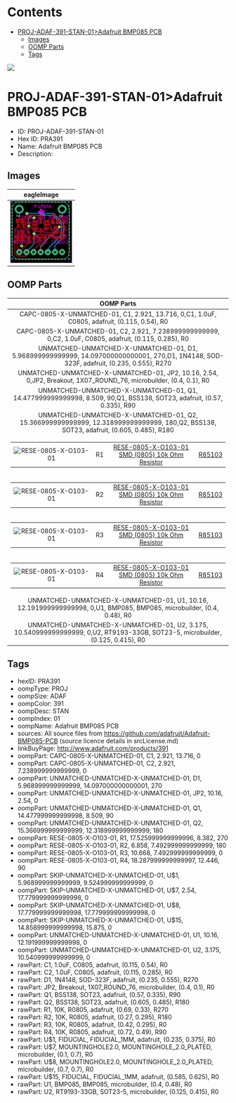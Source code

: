 



Contents
========

* [PROJ-ADAF-391-STAN-01>Adafruit BMP085 PCB](#proj-adaf-391-stan-01adafruit-bmp085-pcb)
	* [Images](#images)
	* [OOMP Parts](#oomp-parts)
	* [Tags](#tags)
  
![][im]
# PROJ-ADAF-391-STAN-01>Adafruit BMP085 PCB

- ID: PROJ-ADAF-391-STAN-01
- Hex ID: PRA391
- Name: Adafruit BMP085 PCB
- Description: 

## Images
  
  

|eagleImage|
| :---: |
|[![eagleImage](eagleImage_140.png)](eagleImage_600.png)|

## OOMP Parts
  

|OOMP Parts|
| :---: |
|CAPC-0805-X-UNMATCHED-01, C1, 2.921, 13.716, 0,C1, 1.0uF, C0805, adafruit, (0.115, 0.54), R0|
|CAPC-0805-X-UNMATCHED-01, C2, 2.921, 7.238999999999999, 0,C2, 1.0uF, C0805, adafruit, (0.115, 0.285), R0|
|UNMATCHED-UNMATCHED-X-UNMATCHED-01, D1, 5.968999999999999, 14.097000000000001, 270,D1, 1N4148, SOD-323F, adafruit, (0.235, 0.555), R270|
|UNMATCHED-UNMATCHED-X-UNMATCHED-01, JP2, 10.16, 2.54, 0,JP2, Breakout, 1X07_ROUND_76, microbuilder, (0.4, 0.1), R0|
|UNMATCHED-UNMATCHED-X-UNMATCHED-01, Q1, 14.477999999999998, 8.509, 90,Q1, BSS138, SOT23, adafruit, (0.57, 0.335), R90|
|UNMATCHED-UNMATCHED-X-UNMATCHED-01, Q2, 15.366999999999999, 12.318999999999999, 180,Q2, BSS138, SOT23, adafruit, (0.605, 0.485), R180|
|<table><tr><td>![RESE-0805-X-O103-01](https://raw.githubusercontent.com/oomlout/oomlout_OOMP_parts/main/RESE-0805-X-O103-01/image_140.jpg)</td><td> R1</td><td>[RESE-0805-X-O103-01<br>SMD (0805) 10k Ohm Resistor](https://github.com/oomlout/oomlout_OOMP_parts/tree/main/RESE-0805-X-O103-01/)</td><td>[R85103](https://github.com/oomlout/oomlout_OOMP_parts/tree/main/RESE-0805-X-O103-01/)</td></tr></table>|
|<table><tr><td>![RESE-0805-X-O103-01](https://raw.githubusercontent.com/oomlout/oomlout_OOMP_parts/main/RESE-0805-X-O103-01/image_140.jpg)</td><td> R2</td><td>[RESE-0805-X-O103-01<br>SMD (0805) 10k Ohm Resistor](https://github.com/oomlout/oomlout_OOMP_parts/tree/main/RESE-0805-X-O103-01/)</td><td>[R85103](https://github.com/oomlout/oomlout_OOMP_parts/tree/main/RESE-0805-X-O103-01/)</td></tr></table>|
|<table><tr><td>![RESE-0805-X-O103-01](https://raw.githubusercontent.com/oomlout/oomlout_OOMP_parts/main/RESE-0805-X-O103-01/image_140.jpg)</td><td> R3</td><td>[RESE-0805-X-O103-01<br>SMD (0805) 10k Ohm Resistor](https://github.com/oomlout/oomlout_OOMP_parts/tree/main/RESE-0805-X-O103-01/)</td><td>[R85103](https://github.com/oomlout/oomlout_OOMP_parts/tree/main/RESE-0805-X-O103-01/)</td></tr></table>|
|<table><tr><td>![RESE-0805-X-O103-01](https://raw.githubusercontent.com/oomlout/oomlout_OOMP_parts/main/RESE-0805-X-O103-01/image_140.jpg)</td><td> R4</td><td>[RESE-0805-X-O103-01<br>SMD (0805) 10k Ohm Resistor](https://github.com/oomlout/oomlout_OOMP_parts/tree/main/RESE-0805-X-O103-01/)</td><td>[R85103](https://github.com/oomlout/oomlout_OOMP_parts/tree/main/RESE-0805-X-O103-01/)</td></tr></table>|
|UNMATCHED-UNMATCHED-X-UNMATCHED-01, U1, 10.16, 12.191999999999998, 0,U1, BMP085, BMP085, microbuilder, (0.4, 0.48), R0|
|UNMATCHED-UNMATCHED-X-UNMATCHED-01, U2, 3.175, 10.540999999999999, 0,U2, RT9193-33GB, SOT23-5, microbuilder, (0.125, 0.415), R0|

## Tags

- hexID: PRA391
- oompType: PROJ
- oompSize: ADAF
- oompColor: 391
- oompDesc: STAN
- oompIndex: 01
- oompName: Adafruit BMP085 PCB
- sources: All source files from https://github.com/adafruit/Adafruit-BMP085-PCB (source licence details in srcLicense.md)
- linkBuyPage: http://www.adafruit.com/products/391
- oompPart: CAPC-0805-X-UNMATCHED-01, C1, 2.921, 13.716, 0
- oompPart: CAPC-0805-X-UNMATCHED-01, C2, 2.921, 7.238999999999999, 0
- oompPart: UNMATCHED-UNMATCHED-X-UNMATCHED-01, D1, 5.968999999999999, 14.097000000000001, 270
- oompPart: UNMATCHED-UNMATCHED-X-UNMATCHED-01, JP2, 10.16, 2.54, 0
- oompPart: UNMATCHED-UNMATCHED-X-UNMATCHED-01, Q1, 14.477999999999998, 8.509, 90
- oompPart: UNMATCHED-UNMATCHED-X-UNMATCHED-01, Q2, 15.366999999999999, 12.318999999999999, 180
- oompPart: RESE-0805-X-O103-01, R1, 17.525999999999996, 8.382, 270
- oompPart: RESE-0805-X-O103-01, R2, 6.858, 7.492999999999999, 180
- oompPart: RESE-0805-X-O103-01, R3, 10.668, 7.492999999999999, 0
- oompPart: RESE-0805-X-O103-01, R4, 18.287999999999997, 12.446, 90
- oompPart: SKIP-UNMATCHED-X-UNMATCHED-01, U$1, 5.968999999999999, 9.524999999999999, 0
- oompPart: SKIP-UNMATCHED-X-UNMATCHED-01, U$7, 2.54, 17.779999999999998, 0
- oompPart: SKIP-UNMATCHED-X-UNMATCHED-01, U$8, 17.779999999999998, 17.779999999999998, 0
- oompPart: SKIP-UNMATCHED-X-UNMATCHED-01, U$15, 14.858999999999998, 15.875, 0
- oompPart: UNMATCHED-UNMATCHED-X-UNMATCHED-01, U1, 10.16, 12.191999999999998, 0
- oompPart: UNMATCHED-UNMATCHED-X-UNMATCHED-01, U2, 3.175, 10.540999999999999, 0
- rawPart: C1, 1.0uF, C0805, adafruit, (0.115, 0.54), R0
- rawPart: C2, 1.0uF, C0805, adafruit, (0.115, 0.285), R0
- rawPart: D1, 1N4148, SOD-323F, adafruit, (0.235, 0.555), R270
- rawPart: JP2, Breakout, 1X07_ROUND_76, microbuilder, (0.4, 0.1), R0
- rawPart: Q1, BSS138, SOT23, adafruit, (0.57, 0.335), R90
- rawPart: Q2, BSS138, SOT23, adafruit, (0.605, 0.485), R180
- rawPart: R1, 10K, R0805, adafruit, (0.69, 0.33), R270
- rawPart: R2, 10K, R0805, adafruit, (0.27, 0.295), R180
- rawPart: R3, 10K, R0805, adafruit, (0.42, 0.295), R0
- rawPart: R4, 10K, R0805, adafruit, (0.72, 0.49), R90
- rawPart: U$1, FIDUCIAL, FIDUCIAL_1MM, adafruit, (0.235, 0.375), R0
- rawPart: U$7, MOUNTINGHOLE2.0, MOUNTINGHOLE_2.0_PLATED, microbuilder, (0.1, 0.7), R0
- rawPart: U$8, MOUNTINGHOLE2.0, MOUNTINGHOLE_2.0_PLATED, microbuilder, (0.7, 0.7), R0
- rawPart: U$15, FIDUCIAL, FIDUCIAL_1MM, adafruit, (0.585, 0.625), R0
- rawPart: U1, BMP085, BMP085, microbuilder, (0.4, 0.48), R0
- rawPart: U2, RT9193-33GB, SOT23-5, microbuilder, (0.125, 0.415), R0



[im]: eagleImage_450.png
